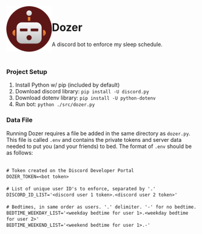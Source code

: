 <img align="left" width="120" src="res/Dozer Icon GitHub.png" alt="Dozer Icon">

# Dozer
A discord bot to enforce my sleep schedule. 

</br>

### Project Setup
1. Install Python w/ pip (included by default)
2. Download discord library: `pip install -U discord.py`
3. Download dotenv library: `pip install -U python-dotenv`
4. Run bot: `python ./src/dozer.py`

### Data File
Running Dozer requires a file be added in the same directory as `dozer.py`. This file is called `.env` and contains the private tokens and server data needed to put you (and your friends) to bed. The format of `.env` should be as follows:
```

# Token created on the Discord Developer Portal
DOZER_TOKEN=<bot token>

# List of unique user ID's to enforce, separated by '.'
DISCORD_ID_LIST='<discord user 1 token>.<discord user 2 token>'

# Bedtimes, in same order as users. '.' delimiter. '-' for no bedtime.
BEDTIME_WEEKDAY_LIST='<weekday bedtime for user 1>.<weekday bedtime for user 2>'
BEDTIME_WEEKEND_LIST='<weekend bedtime for user 1>.-'
```

